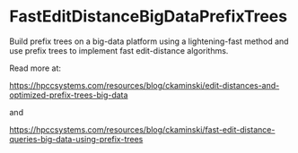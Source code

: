 # FastEditDistanceBigDataPrefixTrees
Build prefix trees on a big-data platform using a lightening-fast method and use prefix trees to implement fast edit-distance algorithms.

Read more at:

https://hpccsystems.com/resources/blog/ckaminski/edit-distances-and-optimized-prefix-trees-big-data

and

https://hpccsystems.com/resources/blog/ckaminski/fast-edit-distance-queries-big-data-using-prefix-trees
